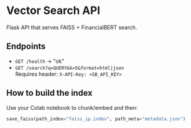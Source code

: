# Vector Search API

Flask API that serves FAISS + FinancialBERT search.

## Endpoints
- `GET /health` → "ok"
- `GET /search?q=QUERY&k=5&format=html|json`  
  Requires header: `X-API-Key: <SB_API_KEY>`

## How to build the index
Use your Colab notebook to chunk/embed and then:
```python
save_faiss(path_index="faiss_ip.index", path_meta="metadata.json")
